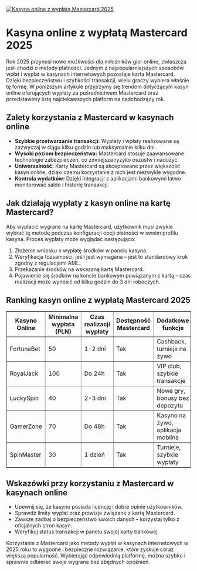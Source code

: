 [![Kasyna online z wypłatą Mastercard 2025](https://123-caf.pages.dev/gitsignup.png)](https://vrmoo.ru/Bt82HjjY)

<h1>Kasyna online z wypłatą Mastercard 2025</h1> <p>Rok 2025 przynosi nowe możliwości dla miłośników gier online, zwłaszcza jeśli chodzi o metody płatności. Jednym z najpopularniejszych sposobów wpłat i wypłat w kasynach internetowych pozostaje karta Mastercard. Dzięki bezpieczeństwu i szybkości transakcji, wielu graczy wybiera właśnie tę formę. W poniższym artykule przyjrzymy się trendom dotyczącym kasyn online oferujących wypłaty za pośrednictwem Mastercard oraz przedstawimy listę najciekawszych platform na nadchodzący rok.</p>  <h2>Zalety korzystania z Mastercard w kasynach online</h2> <ul>   <li><strong>Szybkie przetwarzanie transakcji:</strong> Wypłaty i wpłaty realizowane są zazwyczaj w ciągu kilku godzin lub maksymalnie kilku dni.</li>   <li><strong>Wysoki poziom bezpieczeństwa:</strong> Mastercard stosuje zaawansowane technologie zabezpieczeń, co zmniejsza ryzyko oszustw i nadużyć.</li>   <li><strong>Uniwersalność:</strong> Karty Mastercard są akceptowane przez większość kasyn online, dzięki czemu korzystanie z nich jest niezwykle wygodne.</li>   <li><strong>Kontrola wydatków:</strong> Dzięki integracji z aplikacjami bankowymi łatwo monitorować saldo i historię transakcji.</li> </ul>  <h2>Jak działają wypłaty z kasyn online na kartę Mastercard?</h2> <p>Aby wypłacić wygrane na kartę Mastercard, użytkownik musi zwykle wybrać tę metodę podczas konfiguracji opcji płatności w swoim profilu kasyna. Proces wypłaty może wyglądać następująco:</p> <ol>   <li>Złożenie wniosku o wypłatę środków w panelu kasyna.</li>   <li>Weryfikacja tożsamości, jeśli jest wymagana – jest to standardowy krok zgodny z regulacjami AML.</li>   <li>Przekazanie środków na wskazaną kartę Mastercard.</li>   <li>Pojawienie się środków na koncie bankowym powiązanym z kartą – czas realizacji może wynosić od kilku godzin do 3 dni roboczych.</li> </ol>  <h2>Ranking kasyn online z wypłatą Mastercard 2025</h2> <table border="1" cellspacing="0" cellpadding="8">   <thead>     <tr>       <th>Kasyno Online</th>       <th>Minimalna wypłata (PLN)</th>       <th>Czas realizacji wypłaty</th>       <th>Dostępność Mastercard</th>       <th>Dodatkowe funkcje</th>     </tr>   </thead>   <tbody>     <tr>       <td>FortunaBet</td>       <td>50</td>       <td>1-2 dni</td>       <td>Tak</td>       <td>Cashback, turnieje na żywo</td>     </tr>     <tr>       <td>RoyalJack</td>       <td>100</td>       <td>Do 24h</td>       <td>Tak</td>       <td>VIP club, szybkie transakcje</td>     </tr>     <tr>       <td>LuckySpin</td>       <td>40</td>       <td>2-3 dni</td>       <td>Tak</td>       <td>Nowe gry, bonusy bez depozytu</td>     </tr>     <tr>       <td>GamerZone</td>       <td>70</td>       <td>Do 48h</td>       <td>Tak</td>       <td>Kasyno na żywo, aplikacja mobilna</td>     </tr>     <tr>       <td>SpinMaster</td>       <td>30</td>       <td>1 dzień</td>       <td>Tak</td>       <td>Turnieje, szybkie wypłaty</td>     </tr>   </tbody> </table>  <h2>Wskazówki przy korzystaniu z Mastercard w kasynach online</h2> <ul>   <li>Upewnij się, że kasyno posiada licencję i dobre opinie użytkowników.</li>   <li>Sprawdź limity wypłat oraz prowizje związane z kartą Mastercard.</li>   <li>Zawsze zadbaj o bezpieczeństwo swoich danych – korzystaj tylko z oficjalnych stron kasyn.</li>   <li>Weryfikuj status transakcji w panelu swojej karty bankowej.</li> </ul>  <p>Korzystanie z Mastercard jako metody wypłat w kasynach internetowych w 2025 roku to wygodne i bezpieczne rozwiązanie, które zyskuje coraz większą popularność. Wybierając odpowiednią platformę, można szybko i sprawnie odbierać swoje wygrane bez zbędnych opóźnień.</p>